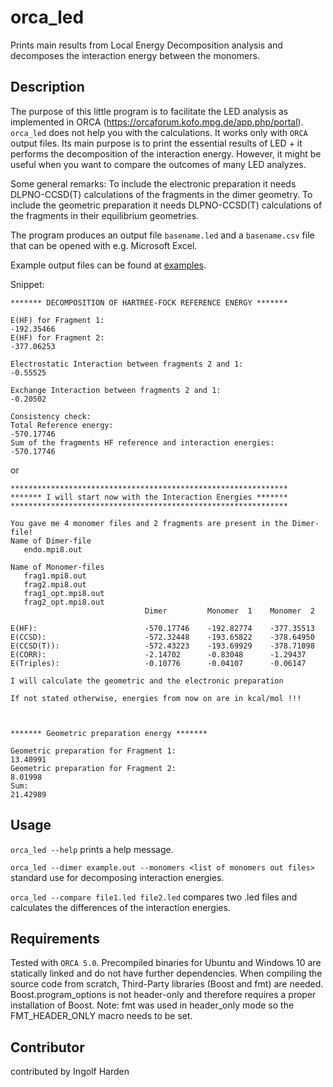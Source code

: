 # orca_led
Prints main results from Local Energy Decomposition analysis and decomposes the interaction energy between the monomers.

## Description
The purpose of this little program is to facilitate the LED analysis as implemented in ORCA (https://orcaforum.kofo.mpg.de/app.php/portal).
`orca_led` does not help you with the calculations. It works only with `ORCA` output files.
Its main purpose is to print the essential results of LED + it performs the decomposition of the interaction energy.
However, it might be useful when you want to compare the outcomes of many LED analyzes. 

Some general remarks:
To include the electronic preparation it needs DLPNO-CCSD(T) calculations of the fragments in the dimer geometry. 
To include the geometric preparation it needs DLPNO-CCSD(T) calculations of the fragments in their equilibrium geometries. 

The program produces an output file `basename.led` and a `basename.csv` file that can be opened with e.g. Microsoft Excel.

Example output files can be found at [examples](examples/). 

Snippet:
```
******* DECOMPOSITION OF HARTREE-FOCK REFERENCE ENERGY ******* 

E(HF) for Fragment 1:                                                  -192.35466 
E(HF) for Fragment 2:                                                  -377.06253 

Electrostatic Interaction between fragments 2 and 1:                   -0.55525 

Exchange Interaction between fragments 2 and 1:                        -0.20502 

Consistency check:
Total Reference energy:                                                -570.17746 
Sum of the fragments HF reference and interaction energies:            -570.17746 
```
or
```
************************************************************** 
******* I will start now with the Interaction Energies ******* 
************************************************************** 

You gave me 4 monomer files and 2 fragments are present in the Dimer-file! 
Name of Dimer-file 
   endo.mpi8.out 

Name of Monomer-files 
   frag1.mpi8.out 
   frag2.mpi8.out 
   frag1_opt.mpi8.out 
   frag2_opt.mpi8.out 
                              Dimer         Monomer  1    Monomer  2    

E(HF):                        -570.17746    -192.82774    -377.35513    
E(CCSD):                      -572.32448    -193.65822    -378.64950    
E(CCSD(T)):                   -572.43223    -193.69929    -378.71098    
E(CORR):                      -2.14702      -0.83048      -1.29437      
E(Triples):                   -0.10776      -0.04107      -0.06147      

I will calculate the geometric and the electronic preparation 

If not stated otherwise, energies from now on are in kcal/mol !!! 



******* Geometric preparation energy ******* 

Geometric preparation for Fragment 1:                                  13.40991 
Geometric preparation for Fragment 2:                                  8.01998 
Sum:                                                                   21.42989 
```

## Usage
`orca_led --help` prints a help message.

`orca_led --dimer example.out --monomers <list of monomers out files>` standard use for decomposing interaction energies.

`orca_led --compare file1.led file2.led` compares two .led files and calculates the differences of the interaction energies.

## Requirements
Tested with `ORCA 5.0`. Precompiled binaries for Ubuntu and Windows 10 are statically linked and do not have further dependencies. When compiling the source code from scratch, Third-Party libraries (Boost and fmt) are needed. Boost.program_options is not header-only and therefore requires a proper installation of Boost. Note: fmt was used in header_only mode so the FMT_HEADER_ONLY macro needs to be set.

## Contributor
contributed by Ingolf Harden
